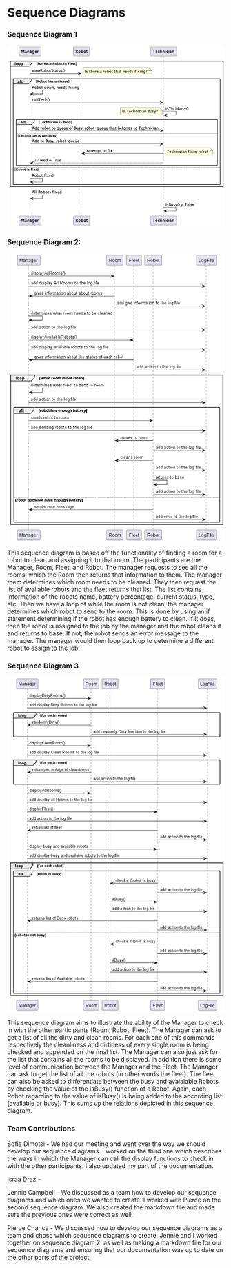 # Sequence Diagrams

### Sequence Diagram 1

![image](sequencediagram1.png)


### Sequence Diagram 2:

![image](sequencediagram2.png)

This sequence diagram is based off the functionality of finding a room for a robot to clean and assigning it to that room. The participants are the Manager, Room, Fleet, and Robot. The manager requests to see all the rooms, which the Room then returns that information to them. The manager them determines which room needs to be cleaned. They then request the list of available robots and the fleet returns that list. The list contains information of the robots name, battery percentage, current status, type, etc. Then we have a loop of while the room is not clean, the manager determines which robot to send to the room. This is done by using an if statement determining if the robot has enough battery to clean. If it does, then the robot is assigned to the job by the manager and the robot cleans it and returns to base. If not, the robot sends an error message to the manager. The manager would then loop back up to determine a different robot to assign to the job.


### Sequence Diagram 3

![image](Sequencediagram3.png)

This sequence diagram aims to illustrate the ability of the Manager to check in with the other participants (Room, Robot, Fleet). The Manager can ask to get a list of all the dirty and clean rooms. For each one of this commands respectively the cleanliness and dirtiness of every single room is being checked and appended on the final list. The Manager can also just ask for the list that contains all the rooms to be displayed. In addition there is some level of communication between the Manager and the Fleet. The Manager can ask to get the list of all the robots (in other words the fleet). The fleet can also be asked to differentiate between the busy and avaialable Robots by checking the value of the isBusy() function of a Robot. Again, each Robot regarding to the value of isBusy() is being added to the according list (available or busy). This sums up the relations depicted in this sequence diagram.



### Team Contributions


Sofia Dimotsi - We had our meeting and went over the way we should develop our sequence diagrams. I worked on the third one which describes the ways in which the Manager can call the display functions to check in with the other participants. I also updated my part of the documentation.

Israa Draz - 

Jennie Campbell - We discussed as a team how to develop our sequence diagrams and which ones we wanted to create. I worked with Pierce on the second sequence diagram. We also created the markdown file and made sure the previous ones were correct as well.

Pierce Chancy - We discussed how to develop our sequence diagrams as a team and chose which sequence diagrams to create.  Jennie and I worked together on sequence diagram 2, as well as making a markdown file for our sequence diagrams and ensuring that our documentation was up to date on the other parts of the project.
